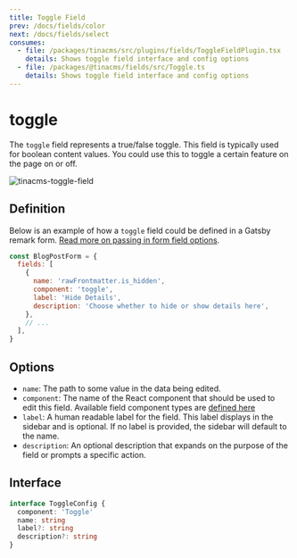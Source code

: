 ```yaml
---
title: Toggle Field
prev: /docs/fields/color
next: /docs/fields/select
consumes:
  - file: /packages/tinacms/src/plugins/fields/ToggleFieldPlugin.tsx
    details: Shows toggle field interface and config options
  - file: /packages/@tinacms/fields/src/Toggle.ts
    details: Shows toggle field interface and config options
---
```


# toggle

The `toggle` field represents a true/false toggle. This field is typically used for boolean content values. You could use this to toggle a certain feature on the page on or off.

![tinacms-toggle-field](https://github.com/taylorux/tinacms.org/tree/ec3e5c1e5736454379815f45595441bd79d85a2d/img/fields/toggle.png)

## Definition

Below is an example of how a `toggle` field could be defined in a Gatsby remark form. [Read more on passing in form field options](https://github.com/taylorux/tinacms.org/tree/ec3e5c1e5736454379815f45595441bd79d85a2d/docs/gatsby/markdown/README.md#customizing-remark-forms).

```javascript
const BlogPostForm = {
  fields: [
    {
      name: 'rawFrontmatter.is_hidden',
      component: 'toggle',
      label: 'Hide Details',
      description: 'Choose whether to hide or show details here',
    },
    // ...
  ],
}
```

## Options

* `name`: The path to some value in the data being edited.
* `component`: The name of the React component that should be used to edit this field. Available field component types are [defined here](https://github.com/taylorux/tinacms.org/tree/ec3e5c1e5736454379815f45595441bd79d85a2d/docs/fields/README.md)
* `label`: A human readable label for the field. This label displays in the sidebar and is optional. If no label is provided, the sidebar will default to the name.
* `description`: An optional description that expands on the purpose of the field or prompts a specific action.

## Interface

```typescript
interface ToggleConfig {
  component: 'Toggle'
  name: string
  label?: string
  description?: string
}
```

